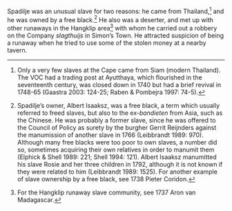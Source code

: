 Spadilje was an unusual slave for two reasons: he came from Thailand,[^1] and he was owned by a free black.[^2] He also was a deserter, and met up with other runaways in the Hangklip area[^3] with whom he carried out a robbery on the Company *slagthuijs* in Simon’s Town. He attracted suspicion of being a runaway when he tried to use some of the stolen money at a nearby tavern.

[^1]: Only a very few slaves at the Cape came from Siam (modern Thailand). The VOC had a trading post at Ayutthaya, which flourished in the seventeenth century, was closed down in 1740 but had a brief revival in 1748-65 (Gaastra 2003: 124-25; Raben & Pombejra 1997: 74-5).

[^2]: Spadilje’s owner, Albert Isaaksz, was a free black, a term which usually referred to freed slaves, but also to the ex-*bandieten* from Asia, such as the Chinese. He was probably a former slave, since he was offered to the Council of Policy as surety by the burgher Gerrit Reijnders against the manumission of another slave in 1766 (Leibbrandt 1989: 970). Although many free blacks were too poor to own slaves, a number did so, sometimes acquiring their own relatives in order to manumit them (Elphick & Shell 1989: 221; Shell 1994: 121). Albert Isaaksz manumitted his slave Rosie and her three children in 1792, although it is not known if they were related to him (Leibbrandt 1989: 1525). For another example of slave ownership by a free black, see 1738 Pieter Coridon.

[^3]: For the Hangklip runaway slave community, see 1737 Aron van Madagascar.
